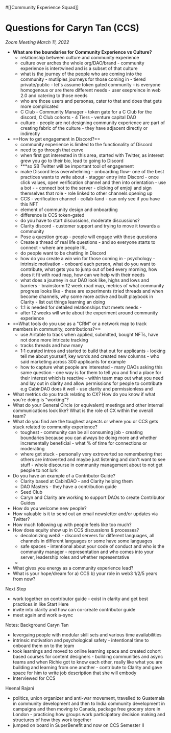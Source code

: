 #[[Community Experience Squad]] 

# Questions for Caryn Tan (CCS)



_Zoom Meeting March 11, 2022_

- **What are the boundaries for Community Experience vs Culture?**
	- relationship between culture and community experience
	- culture over arches the whole org/DAO/brand - community experience is intertwined and is a subset of that culture
	- what is the journey of the people who are coming into the community - mutliples journeys for those coming in - tiered private/public - let's assume token gated community - is everyone homogenous or are there different needs - user exepreince in web 2.0 and catering to those needs
	- who are those users and personas, cater to that and does that gets more complicated
	- C Club - Community Manager - token gate for a C Club for the discord, C Club cohorts - 4 Tiers - venture capital DAO
	- culture - people are not designing community experience are part of creating fabric of the culture - they have adjacent directly or indirectly 
- ==How to get engagement in Discord?==
	- community experience is limited to the functionality of Discord
	- need to go through that curve
	- when first got interested in this area, started with Twitter, as interest grew you go to their bio, lead to going to Discord
	- ***so SB Twitter will be important tool of engagement
	- make Discord less overwhelming - onboarding flow- one of the best practices wants to write about - stagger entry into Discord - once click values, open verification channel and then into orientation - use a bot - - connect bot to the server  - clicking of emjoji and sign themselves that role - role linked to other channels opening up
	- CCS - verification channel - collab-land - can only see if you have this NFT
	- element of community design and onboarding
	- difference is CCS token-gated 
	- do you have to start discussions, moderate discussions?  
	- Clarity discord - customer support and trying to move it towards a community
	- Pose a question group - people will engage with those questions 
	- Create a thread of real life questions - and so everyone starts to connect - where are people IRL 
	- do people want to be chatting in Discord 
	- how do you create a win win for those coming in - psychology - intrinsic motivation - onboard each person, what do you want to contribute, what gets you to jump out of bed every morning, how does it fit with road map, how can we help with their needs
	- what does a journey in our DAO look like, highs and lows and barriers - brainstorm 12 week road map, metrics of what community progress looks like - these are experiments (tried threads and when become channels, why some more active and built playbook in Clarity - list out things learning an doing
	- 1:1 is needed for detailed relationships that meets needs - 
	- after 12 weeks will write about the experiment around community experience
- ==What tools do you use as a "CRM" or a network map to track members in community, contributions?==
	- use Airtable to track when applied, submitted, bought NFTs, have not done more intricate tracking 
	- tracks threads and how many
	- 1:1 curated intros and started to build that out for applicants - looking tell me about yourself, key words and created new columns - who said marketing across 300 applicants for example 
	- how to capture what people are interested - many DAOs asking this same question - one way is for them to tell you and find a place for their interest which is reactive - within team map out what you need and lay out in clarity and allow permissions for people to contribute e.g CabinDAO does it well - use clarity and permissionless and 
- What metrics do you track relating to CX? How do you know if what you're doing is "working"?
- What do your General Circle (or equivalent) meetings and other internal communications look like? What is the role of CX within the overall team?
- What do you find are the toughest aspects or where you or CCS gets stuck related to community experience?
	- toughest - community can be all consuming job - creating boundaries because you can always be doing more and whether incrementally beneficial - what % of time for connections or moderating
	- where get stuck - personally very extroverted so remembering that others are introverted and maybe just listening and don't want to see stuff - whole discourse in community management about to not get people to not lurk 
- Do you have an example of a Contributor Guide?
	- Clarity based at CabinDAO - and Clarity helping them
	- DAO Masters - they have a contribution guide 
	- Seed Club
	- Caryn and Clarity are working to support DAOs to create Contributor Guides
- How do you welcome new people? 
- How valuable is it to send out an email newsletter and/or updates via Twitter?
- How much following up with people feels like too much?
- How does equity show up in CCS discussions & processes?
	- decolonizing web3 - discord servers for different languages, all channels in different languages or some have some languages 
	- safe spaces - intentional about your code of conduct and who is the community manager - representation and who comes into your server, leadership roles and whether representative
	- 
- What gives you energy as a community experience lead?
- What is your hope/dream for a) CCS b) your role in web3 1/2/5 years from now?


Next Step
- work together on contributor guide - exist in clarity and get best practices in like Start Here
- invite into clarity and how can co-create contributor guide
- meet again and work a-sync 

Notes:
Background Caryn Tan
- levergaing people with modular skill sets and various time availabilities
- intrinsic motivation and psychological safety - intentional time to onboard them on to the team
- took learnings and moved to online learning space and created cohort based courses for content designers - building communities and async teams and when Richie got to know each other, really like what you are building and learning from one another - contribute to Clarity and gave space for him to write job description that she will embody
- Interviewed for CCS

Heenal Rajani
- politics, union organizer and anti-war movement, travelled to Guatemala in community development and then to India community development in campaigns and then moving to Canada, package free grocery store in London - practicing how groups work participatory decision making and structures of how they work together
- jumped on board in SuperBenefit and now on CCS Semester II
